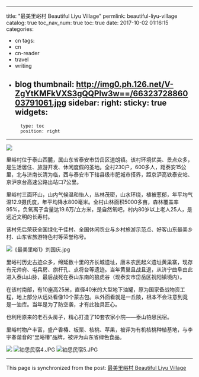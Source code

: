 
---
title: "最美里峪村 Beautiful Liyu Village"
permlink: beautiful-liyu-village
catalog: true
toc_nav_num: true
toc: true
date: 2017-10-02 01:16:15
categories:
- cn
tags:
- cn
- cn-reader
- travel
- writing
- blog
thumbnail: http://img0.ph.126.net/V-ZgYtKMFkVXS3gQQPlw3w==/6632372886003791061.jpg
sidebar:
    right:
        sticky: true
widgets:
    -
        type: toc
        position: right
---


![](http://img0.ph.126.net/V-ZgYtKMFkVXS3gQQPlw3w==/6632372886003791061.jpg)

里峪村位于泰山西麓，属山东省泰安市岱岳区道朗镇。该村环境优美、景点众多，是生活居住、旅游开发、休闲度假的圣地。全村230户，600多人，距泰安15公里，北与济南长清为临，西与泰安市下辖县级市肥城市搭界，距京沪高铁泰安站、京沪京台高速公路出站口7公里。

 里峪村三面环山，山内气候温和怡人，丛林茂密，山水环绕，植被葱郁，年平均气温12.9摄氏度，年平均降水800毫米。全村山林面积5000多亩，森林覆盖率95%，负氧离子含量达19.6万/立方米，是自然氧吧，村内80岁以上老人25人，是远近文明的长寿村。

该村先后荣获全国绿化千佳村、全国休闲农业与乡村旅游示范点、好客山东最美乡村、山东省旅游特色村等荣誉称号。

![《最美里峪1》刘国庆.jpg](https://steemitimages.com/DQmS9pgnJ3mPYbkvRkUkiD6HCBcndRoQqwoWgEw7XbKxenw/%E3%80%8A%E6%9C%80%E7%BE%8E%E9%87%8C%E5%B3%AA1%E3%80%8B%E5%88%98%E5%9B%BD%E5%BA%86.jpg)

里峪村历史古迹众多，绵延数十里的齐长城遗址，唐末农民起义遗址黄巢寨，现存有元帅府、屯兵房、旗杆孔、点将台等遗迹。当年黄巢且战且退，从济宁曲阜由此进入泰山山脉，最后战死在泰山东南的狼虎谷（现泰安市岱岳区祝阳镇境内）。

在该村南部，有10座高25米，直径40米的大型地下油罐，原为国家备战物资工程，地上部分从远处看像10个蒙古包。从外面看就是一丘陵，根本不会注意到竟是一油库。当年是为了防空袭，才有此独具匠心。

也利用原来的老石头房子，精心打造了10套农家小院——泰山铂思民宿。

里峪村物产丰富，盛产香椿、板栗、核桃、苹果，被评为有机核桃种植基地，与李宇春谐音的“里峪椿”品牌，被评为山东省绿色食品。

![](http://img2.ph.126.net/LT4jLX101Y8kffVJR2wnxQ==/1281274094005605992.jpg)
![铂思民宿4.JPG](https://steemitimages.com/DQmcoMe6Yf1pSszoTUHA98dCwUvJRT6HQVfTQooEKXaHKLS/%E9%93%82%E6%80%9D%E6%B0%91%E5%AE%BF4.JPG)
![铂思民宿5.JPG](https://steemitimages.com/DQmUowWtcskFXG3r7nZX7ZTB1971tag5YqfnZ25PENvi27B/%E9%93%82%E6%80%9D%E6%B0%91%E5%AE%BF5.JPG)

- - -

This page is synchronized from the post: [最美里峪村 Beautiful Liyu Village](https://steemit.com/@bring/beautiful-liyu-village)
